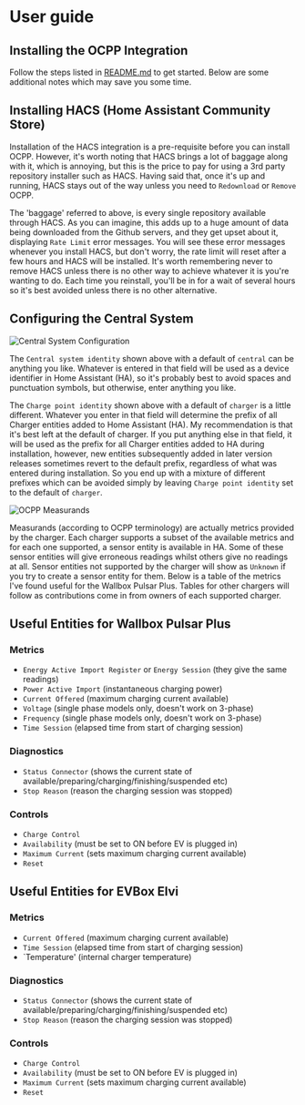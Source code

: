 User guide
==========

## Installing the OCPP Integration

Follow the steps listed in [README.md](https://github.com/lbbrhzn/ocpp/blob/main/README.md) to get started.  Below are some additional notes which may save you some time.

## Installing HACS (Home Assistant Community Store)

Installation of the HACS integration is a pre-requisite before you can install OCPP.  However, it's worth noting that HACS brings a lot of baggage along with it, which is annoying, but this is the price to pay for using a 3rd party repository installer such as HACS.  Having said that, once it's up and running, HACS stays out of the way unless you need to `Redownload` or `Remove` OCPP.

The 'baggage' referred to above, is every single repository available through HACS.  As you can imagine, this adds up to a huge amount of data being downloaded from the Github servers, and they get upset about it, displaying `Rate Limit` error messages.  You will see these error messages whenever you install HACS, but don't worry, the rate limit will reset after a few hours and HACS will be installed.  It's worth remembering never to remove HACS unless there is no other way to achieve whatever it is you're wanting to do.  Each time you reinstall, you'll be in for a wait of several hours so it's best avoided unless there is no other alternative.

## Configuring the Central System

![Central System Configuration](https://user-images.githubusercontent.com/8673442/129494762-08052152-f057-4563-93b5-5aae810dfbfc.png)

The `Central system identity` shown above with a default of `central` can be anything you like.  Whatever is entered in that field will be used as a device identifier in Home Assistant (HA), so it's probably best to avoid spaces and punctuation symbols, but otherwise, enter anything you like.

The `Charge point identity` shown above with a default of `charger` is a little different.  Whatever you enter in that field will determine the prefix of all Charger entities added to Home Assistant (HA).  My recommendation is that it's best left at the default of charger.  If you put anything else in that field, it will be used as the prefix for all Charger entities added to HA during installation, however, new entities subsequently added in later version releases sometimes revert to the default prefix, regardless of what was entered during installation.  So you end up with a mixture of different prefixes which can be avoided simply by leaving `Charge point identity` set to the default of `charger`.

![OCPP Measurands](https://user-images.githubusercontent.com/8673442/129494804-cdff0dfb-a421-490c-af1e-e939f01455b4.png)

Measurands (according to OCPP terminology) are actually metrics provided by the charger.  Each charger supports a subset of the available metrics and for each one supported, a sensor entity is available in HA.  Some of these sensor entities will give erroneous readings whilst others give no readings at all.  Sensor entities not supported by the charger will show as `Unknown` if you try to create a sensor entity for them.  Below is a table of the metrics I've found useful for the Wallbox Pulsar Plus.  Tables for other chargers will follow as contributions come in from owners of each supported charger.

## Useful Entities for Wallbox Pulsar Plus

### Metrics

* `Energy Active Import Register` or `Energy Session` (they give the same readings)
* `Power Active Import` (instantaneous charging power)
* `Current Offered` (maximum charging current available)
* `Voltage` (single phase models only, doesn't work on 3-phase)
* `Frequency` (single phase models only, doesn't work on 3-phase)
* `Time Session` (elapsed time from start of charging session)

### Diagnostics

* `Status Connector` (shows the current state of available/preparing/charging/finishing/suspended etc)
* `Stop Reason` (reason the charging session was stopped)

### Controls

* `Charge Control`
* `Availability` (must be set to ON before EV is plugged in)
* `Maximum Current` (sets maximum charging current available)
* `Reset`

## Useful Entities for EVBox Elvi

### Metrics

* `Current Offered` (maximum charging current available)
* `Time Session` (elapsed time from start of charging session)
* `Temperature' (internal charger temperature)

### Diagnostics

* `Status Connector` (shows the current state of available/preparing/charging/finishing/suspended etc)
* `Stop Reason` (reason the charging session was stopped)

### Controls

* `Charge Control`
* `Availability` (must be set to ON before EV is plugged in)
* `Maximum Current` (sets maximum charging current available)
* `Reset`
